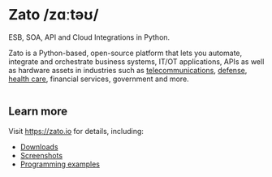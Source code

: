 <p align="center">
  <a href="https://zato.io"><img alt="" src="https://zato.io/static/img/intro/banner.webp" /></a>
</p>

# Zato /zɑːtəʊ/

ESB, SOA, API and Cloud Integrations in Python.

Zato is a Python-based, open-source platform that lets you automate, integrate and orchestrate business systems,
IT/OT applications, APIs as well as hardware assets in industries such as
[telecommunications](https://zato.io/en/industry/telecom/index.html),
[defense](https://zato.io/en/industry/defense/index.html),
[health care](https://zato.io/en/industry/healthcare/index.html),
financial services,
government
and more.

<p align="center">
  <a href="https://zato.io"><img alt="" src="https://zato.io/static/img/intro/bus.png" /></a>
</p>

## Learn more

Visit https://zato.io for details, including:

* [Downloads](https://zato.io/en/docs/3.2/admin/guide/install/index.html)
* [Screenshots](https://zato.io/en/docs/3.2/intro/screenshots.html)
* [Programming examples](https://zato.io/en/docs/3.2/dev/index.html)
